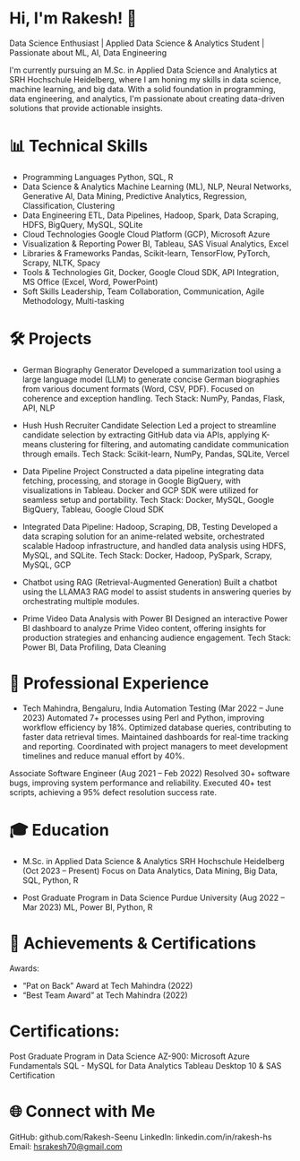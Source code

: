 # Hi, I'm Rakesh! 👋
Data Science Enthusiast | Applied Data Science & Analytics Student | Passionate about ML, AI, Data Engineering

I'm currently pursuing an M.Sc. in Applied Data Science and Analytics at SRH Hochschule Heidelberg, where I am honing my skills in data science, machine learning, and big data. With a solid foundation in programming, data engineering, and analytics, I'm passionate about creating data-driven solutions that provide actionable insights.

# 📊 Technical Skills
* Programming Languages
Python, SQL, R
* Data Science & Analytics
Machine Learning (ML), NLP, Neural Networks, Generative AI, Data Mining, Predictive Analytics, Regression, Classification, Clustering
* Data Engineering
ETL, Data Pipelines, Hadoop, Spark, Data Scraping, HDFS, BigQuery, MySQL, SQLite
* Cloud Technologies
Google Cloud Platform (GCP), Microsoft Azure
* Visualization & Reporting
Power BI, Tableau, SAS Visual Analytics, Excel
* Libraries & Frameworks
Pandas, Scikit-learn, TensorFlow, PyTorch, Scrapy, NLTK, Spacy
* Tools & Technologies
Git, Docker, Google Cloud SDK, API Integration, MS Office (Excel, Word, PowerPoint)
* Soft Skills
Leadership, Team Collaboration, Communication, Agile Methodology, Multi-tasking

# 🛠️ Projects
*  German Biography Generator
Developed a summarization tool using a large language model (LLM) to generate concise German biographies from various document formats (Word, CSV, PDF). Focused on coherence and exception handling.
Tech Stack: NumPy, Pandas, Flask, API, NLP

* Hush Hush Recruiter Candidate Selection
Led a project to streamline candidate selection by extracting GitHub data via APIs, applying K-means clustering for filtering, and automating candidate communication through emails.
Tech Stack: Scikit-learn, NumPy, Pandas, SQLite, Vercel

* Data Pipeline Project
Constructed a data pipeline integrating data fetching, processing, and storage in Google BigQuery, with visualizations in Tableau. Docker and GCP SDK were utilized for seamless setup and portability.
Tech Stack: Docker, MySQL, Google BigQuery, Tableau, Google Cloud SDK

* Integrated Data Pipeline: Hadoop, Scraping, DB, Testing
Developed a data scraping solution for an anime-related website, orchestrated scalable Hadoop infrastructure, and handled data analysis using HDFS, MySQL, and SQLite.
Tech Stack: Docker, Hadoop, PySpark, Scrapy, MySQL, GCP

* Chatbot using RAG (Retrieval-Augmented Generation)
Built a chatbot using the LLAMA3 RAG model to assist students in answering queries by orchestrating multiple modules.

* Prime Video Data Analysis with Power BI
Designed an interactive Power BI dashboard to analyze Prime Video content, offering insights for production strategies and enhancing audience engagement.
Tech Stack: Power BI, Data Profiling, Data Cleaning

# 💼 Professional Experience
* Tech Mahindra, Bengaluru, India
 Automation Testing (Mar 2022 – June 2023)
Automated 7+ processes using Perl and Python, improving workflow efficiency by 18%.
Optimized database queries, contributing to faster data retrieval times.
Maintained dashboards for real-time tracking and reporting.
Coordinated with project managers to meet development timelines and reduce manual effort by 40%.

 Associate Software Engineer (Aug 2021 – Feb 2022)
Resolved 30+ software bugs, improving system performance and reliability.
Executed 40+ test scripts, achieving a 95% defect resolution success rate.

# 🎓 Education
* M.Sc. in Applied Data Science & Analytics
  SRH Hochschule Heidelberg (Oct 2023 – Present)
  Focus on Data Analytics, Data Mining, Big Data, SQL, Python, R

* Post Graduate Program in Data Science
  Purdue University (Aug 2022 – Mar 2023)
  ML, Power BI, Python, R

# 🏅 Achievements & Certifications
   Awards:
* “Pat on Back” Award at Tech Mahindra (2022)
* “Best Team Award” at Tech Mahindra (2022)

# Certifications:

Post Graduate Program in Data Science
AZ-900: Microsoft Azure Fundamentals
SQL - MySQL for Data Analytics
Tableau Desktop 10 & SAS Certification

# 🌐 Connect with Me
GitHub: github.com/Rakesh-Seenu
LinkedIn: linkedin.com/in/rakesh-hs
Email: hsrakesh70@gmail.com
